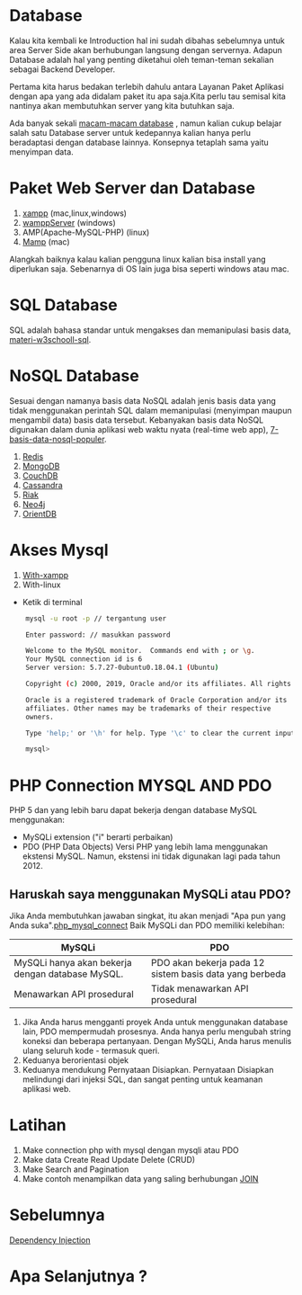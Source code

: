 # Database
Kalau kita kembali ke Introduction hal ini sudah dibahas sebelumnya untuk area Server Side akan berhubungan langsung dengan servernya. Adapun Database adalah hal yang penting diketahui oleh teman-teman sekalian sebagai Backend Developer.

Pertama kita harus bedakan terlebih dahulu antara Layanan Paket Aplikasi dengan apa yang ada didalam paket itu apa saja.Kita perlu tau semisal kita nantinya akan membutuhkan server yang kita butuhkan saja.

Ada banyak sekali [macam-macam database](https://dosenit.com/kuliah-it/database/macam-macam-database) , namun kalian cukup belajar salah satu Database server untuk kedepannya kalian hanya perlu beradaptasi dengan database lainnya. Konsepnya tetaplah sama yaitu menyimpan data.

# Paket Web Server dan Database
1. [xampp](https://www.apachefriends.org/index.html) (mac,linux,windows)
2. [wamppServer](http://www.wampserver.com/en/) (windows)
3. AMP(Apache-MySQL-PHP) (linux)
4. [Mamp](https://www.mamp.info/en/) (mac)

Alangkah baiknya kalau kalian pengguna linux kalian bisa install yang diperlukan saja.
Sebenarnya di OS lain juga bisa seperti windows atau mac.

# SQL Database
SQL adalah bahasa standar untuk mengakses dan memanipulasi basis data, [materi-w3schooll-sql](https://www.w3schools.com/sql/sql_intro.asp).
# NoSQL Database
Sesuai dengan namanya basis data NoSQL adalah jenis basis data yang tidak menggunakan perintah SQL dalam memanipulasi (menyimpan maupun mengambil data) basis data tersebut. Kebanyakan basis data NoSQL digunakan dalam dunia aplikasi web waktu nyata (real-time web app), [7-basis-data-nosql-populer](https://www.codepolitan.com/7-basis-data-nosql-populer).
1. [Redis](http://redis.io/)
2. [MongoDB](https://www.mongodb.com/)
3. [CouchDB](https://couchdb.apache.org/)
4. [Cassandra](https://cassandra.apache.org/)
5. [Riak](http://basho.com/riak/)
6. [Neo4j](http://neo4j.org/)
7. [OrientDB](http://www.orientechnologies.com/orientdb/)
# Akses Mysql
1. [With-xampp](https://stackoverflow.com/questions/698914/how-can-i-access-the-mysql-command-line-with-xampp-for-windows)
2. With-linux
- Ketik di terminal 
```bash
    mysql -u root -p // tergantung user

    Enter password: // masukkan password

    Welcome to the MySQL monitor.  Commands end with ; or \g.
    Your MySQL connection id is 6
    Server version: 5.7.27-0ubuntu0.18.04.1 (Ubuntu)

    Copyright (c) 2000, 2019, Oracle and/or its affiliates. All rights reserved.

    Oracle is a registered trademark of Oracle Corporation and/or its
    affiliates. Other names may be trademarks of their respective
    owners.

    Type 'help;' or '\h' for help. Type '\c' to clear the current input statement.

    mysql> 
```
# PHP Connection MYSQL AND PDO
PHP 5 dan yang lebih baru dapat bekerja dengan database MySQL menggunakan:
- MySQLi extension ("i" berarti perbaikan)
- PDO (PHP Data Objects)
Versi PHP yang lebih lama menggunakan ekstensi MySQL. Namun, ekstensi ini tidak digunakan lagi pada tahun 2012.
## Haruskah saya menggunakan MySQLi atau PDO?
Jika Anda membutuhkan jawaban singkat, itu akan menjadi "Apa pun yang Anda suka".[php_mysql_connect](https://www.w3schools.com/php/php_mysql_connect.asp)
Baik MySQLi dan PDO memiliki kelebihan:

| __MySQLi__ | __PDO__ |
|-------------|------------|
| MySQLi hanya akan bekerja dengan database MySQL.| PDO akan bekerja pada 12 sistem basis data yang berbeda     | 
| Menawarkan API prosedural| Tidak menawarkan API prosedural |

1. Jika Anda harus mengganti proyek Anda untuk menggunakan database lain, PDO mempermudah prosesnya. Anda hanya perlu mengubah string koneksi dan beberapa pertanyaan. Dengan MySQLi, Anda harus menulis ulang seluruh kode - termasuk queri.
2. Keduanya berorientasi objek
3. Keduanya mendukung Pernyataan Disiapkan. Pernyataan Disiapkan melindungi dari injeksi SQL, dan sangat penting untuk keamanan aplikasi web.
# Latihan
1. Make connection php with mysql dengan mysqli atau PDO
2. Make data Create Read Update Delete (CRUD)
3. Make Search and Pagination
4. Make contoh menampilkan data yang saling berhubungan [JOIN](https://www.dofactory.com/sql/join)

# Sebelumnya
[Dependency Injection](https://github.com/triabagus/roadmap-backend/tree/master/5.%20Dependency%20Injection)
# Apa Selanjutnya ?